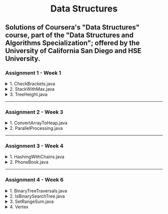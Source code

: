 <div width="100%" align="center"> <h1> Data Structures </h1> </div>

## Solutions of Coursera's "Data Structures" course, part of the "Data Structures and Algorithms Specialization"; offered by the University of California San Diego and HSE University. ##


### Assignment 1 - Week 1 ###

<details>
<summary>1. CheckBrackets.java</summary>
   
   + **Description**: Priority is to find the first unmatched closing bracket which either does not have an opening bracket before it - like "]" in "]()" - or closes the wrong opening bracket - like "}" in "()[}". If there are no such mistakes, then it should find the first unmatched opening bracket without the corresponding closing bracket after it - like "(" in "{}([]". If there are no mistakes, the text editor should inform the user that brackets are correct.
     
   + **Input Format**: Input contains one string 𝑆 which consists of big and small Latin letters, digits, punctuation marks and brackets from the set "[]{}()".
     
   + **Constraints**: The length of 𝑆 is at least 1 and at most 10<sup>5</sup>.
     
   + **Output Format**: If the code in 𝑆 uses brackets correctly, output “Success" (without the quotes). Otherwise,
   output the 1-based index of the first unmatched closing bracket, and if there are no unmatched closing
   brackets, output the 1-based index of the first unmatched opening bracket.
</details>

<details>
<summary>2. StackWithMax.java</summary>
   
   + **Description**: Implement a stack that also supports finding the maximum value (besides push and pop) and ensures that all operations still work in constant time.
  
   + **Input Format**: The first line of the input contains the number 𝑞 of queries. Each of the following 𝑞 lines specifies a query of one of the following formats: push v, pop, or max.
  
   + **Constraints**: 1 ≤ 𝑞 ≤ 400 000, 0 ≤ 𝑣 ≤ 10<sup>5</sup>.
  
   + **Output Format**: For each max query, output (on a separate line) the maximum value of the stack.
</details>
  
<details>
<summary>3. TreeHeight.java</summary>
   
   + **Description**: Read a description of a rooted tree from the
input, implement the tree data structure, store the tree and compute its height. The height of a (rooted) tree is the maximum depth of a node or the maximum distance from a leaf to the root. You are given an arbitrary tree, not necessarily a binary tree.
  
   + **Input Format**: The first line contains the number of nodes 𝑛. The second line contains 𝑛 integer numbers from −1 to 𝑛 − 1 — parents of nodes. If the 𝑖-th one of them (0 ≤ 𝑖 ≤ 𝑛 − 1) is −1, node 𝑖 is the root, otherwise it’s the 0-based index of the parent of the 𝑖-th node. It is guaranteed that there is exactly one root. It is guaranteed that the input represents a tree.
  
   + **Constraints**: 1 ≤ 𝑛 ≤ 10<sup>5</sup>.
  
   + **Output Format**: 1 ≤ 𝑛 ≤ 10<sup>5</sup>.
</details>

-----

### Assignment 2 - Week 3 ###

<details>
<summary>1. ConvertArrayToHeap.java</summary>
   
   + **Description**: Implement the first step of the HeapSort algorithm and convert a given array of integers into a heap. That can be done by applying a certain number of swaps, i.e., exchange elements 𝑎<sub>𝑖</sub> and 𝑎<sub>j</sub> of the array **𝑎** for some **𝑖** and **𝑗**. Convert the array into a heap using only 𝑂(𝑛) swaps. Use a min-heap instead of a max-heap in this problem. 
  
   + **Input Format**: The first line of the input contains a single integer 𝑛. The next line contains 𝑛 space-separated integers 𝑎<sub>𝑖</sub>.

   + **Constraints**: 1 ≤ 𝑛 ≤ 100 000; 0 ≤ 𝑖, 𝑗 ≤ 𝑛 − 1; 0 ≤ 𝑎<sub>0</sub>, 𝑎<sub>1</sub>, . . . , 𝑎<sub>n-1</sub> ≤ 10<sup>9</sup>. All 𝑎<sub>𝑖</sub> are distinct.
  
   + **Output Format**: The first line of the output should contain a single integer 𝑚 — the total number of swaps. 𝑚 must satisfy conditions 0 ≤ 𝑚 ≤ 4𝑛. The next 𝑚 lines should contain the swap operations used to convert the array 𝑎 into a heap. Each swap is described by a pair of integers 𝑖, 𝑗 — the 0-based indices of the elements to be swapped. After applying all the swaps in the specified order the array must become a heap, that is, for each 𝑖 where 0 ≤ 𝑖 ≤ 𝑛 − 1 the following conditions must be true:
     
      1. If 2𝑖 + 1 ≤ 𝑛 − 1, then 𝑎<sub>𝑖</sub> < 𝑎<sub>2𝑖+1</sub>.
      2. If 2𝑖 + 2 ≤ 𝑛 − 1, then 𝑎<sub>𝑖</sub> < 𝑎<sub>2𝑖+2</sub>.
         
   Note that all the elements of the input array are distinct.
</details>

<details>
<summary>2. ParallelProcessing.java</summary>
   
   + **Description**: A program which is parallelized uses 𝑛 independent threads to process the given list of 𝑚 jobs. Threads take jobs in the order they are given in the input. If there is a free thread, it immediately takes the next job from the list. If a thread has started processing a job, it doesn’t interrupt or stop until it finishes processing the job. If several threads try to take jobs from the list simultaneously, the thread with the smaller index takes the job. For each job, it is known exactly how long will it take any thread to process this job, and this time is the same for all the threads. For each job, determine which thread will process it and when will it start processing the job.
  
   + **Input Format**: The first line of the input contains integers 𝑛 and 𝑚.
The second line contains 𝑚 integers t<sub>i</sub> — the times in seconds it takes any thread to process 𝑖-th job. The times are given in the same order as they are in the list from which threads take jobs. Threads are indexed starting from 0.
     
   + **Constraints**: 1 ≤ 𝑛 ≤ 10<sup>5</sup>; 1 ≤ 𝑚 ≤ 10<sup>5</sup>; 0 ≤ t<sub>i</sub> ≤ 10<sup>9</sup>
     
   + **Output Format**: Output exactly 𝑚 lines. 𝑖-th line (0-based index is used) should contain two space-separated integers — the 0-based index of the thread which will process the 𝑖-th job and the time in seconds when it will start processing that job.
</details>

----

### Assignment 3 - Week 4 ###

<details>
<summary>1. HashingWithChains.java</summary>

   
   + **Description**: Implement a hash table with list chaining. You are already given the number of buckets 𝑚 and the hash function. The program should support the following kinds of queries:

      + add *string* — insert *string* into the table. If there is already such a string in the hash table, then just ignore the query.

      + del *string* — remove *string* from the table. If there is no such string in the hash table, then just ignore the query.

      + find *string* — output “yes" or “no" (without quotes) depending on whether the table contains *string* or not.

      + check *𝑖* — output the content of the 𝑖-th list in the table. Use spaces to separate the elements of the list. If 𝑖-th list is empty, output a blank line.
   
   The hash function is polynomial, as seen below.

   <p width="100%" align="center"> <img width="347" alt="Equation" src="https://github.com/AfonsoBernardes/DataStructures/assets/84087794/48763ea3-f2d3-47fb-b177-98a862b52988"> </p>

   where 𝑆[𝑖] is the ASCII code of the 𝑖-th symbol of 𝑆, 𝑝 = 1 000 000 007 and 𝑥 = 263. 

When inserting a new string into a hash chain, it must be inserted in the beginning of the chain
  
   + **Input Format**: There is a single integer 𝑚 in the first line — the number of buckets you should have. The next line contains the number of queries 𝑁. It’s followed by 𝑁 lines, each of which contains one query in the format described above.

   + **Constraints**: 1 ≤ 𝑁 ≤ 10<sub>5</sub>; 𝑁/5 ≤ 𝑚 ≤ 𝑁. All the strings consist of Latin letters. Each of them is non-empty and has a length of at most 15.
  
   + **Output Format**: Print the result of each of the "find" and "check" queries, one result per line, in the same order as these queries are given in the input.
</details>

<details>
<summary>2. PhoneBook.java</summary>
   
   + **Description**:  Implement a simple phone book manager. It should be able to process the following types of queries:
     
      + add *number* *name*: It means that the user adds a person with name *name* and phone number *number* to the phone book. If a user with such a *number* already exists, then your manager has to overwrite the corresponding *name*.

      + del *number*: It means that the manager should erase a person with the number *number* from the phone book. If there is no such person, then it should just ignore the query.

      + find *number*: It means that the user looks for a person with a phone number *number*. The manager should reply with the appropriate *name*, or with the string “not found" (without quotes) if there is no such person in the book.
  
   + **Input Format**: There is a single integer 𝑁 in the first line — the number of queries. It’s followed by 𝑁 lines, each of them containing one query in the format described above.
     
   + **Constraints**: 1 ≤ 𝑁 ≤ 10<sup>5</sup>. All phone numbers consist of decimal digits, they don’t have leading zeros, and each has no more than seven digits. All names are non-empty strings of Latin letters, each of which has a length of at most fifteen. It’s guaranteed that there is no person with the name “not found".
     
   + **Output Format**: Print the result of each "find" query — the name corresponding to the phone number or “not found" (without quotes) if there is no person in the phone book with such a phone number. Output one result per line in the same order as the find queries given in the input.
</details>

-----

### Assignment 4 - Week 6 ###

<details>
<summary>1. BinaryTreeTraversals.java</summary>
   
   + **Description**: Given a rooted binary tree. Build and output its in-order, pre-order and post-order traversals.
  
   + **Input Format**: The first line contains the number of vertices 𝑛. The vertices of the tree are numbered from 0 to 𝑛−1. Vertex 0 is the root.

     The next 𝑛 lines contain information about vertices 0, 1, ..., 𝑛−1 in order. Each of these lines contains three integers key<sub>i</sub>, left<sub>i</sub> and right<sub>i</sub> — key<sub>i</sub> is the key of the 𝑖-th vertex, left<sub>i</sub> is the index of the left child of the 𝑖-th vertex, and right<sub>i</sub> is the index of the right child of the 𝑖-th vertex. If 𝑖 doesn’t have a left or right child (or both), the corresponding left<sub>i</sub> or right<sub>i</sub> (or both) will be equal to −1.

   + **Constraints**: 1 ≤ 𝑛 ≤ 10<sup>5</sup>; 0 ≤ key<sub>i</sub> ≤ 10<sup>9</sup>; −1 ≤ left<sub>i</sub>, right<sub>i</sub> ≤ 𝑛 − 1. It is guaranteed that the input represents a valid binary tree. In particular, if left<sub>i</sub> ≠ -1 and right<sub>i</sub> ≠ -1, then left<sub>i</sub> ≠ right<sub>i</sub>. Also, a vertex cannot be a child of two different vertices and each vertex is a descendant of the root vertex.
  
   + **Output Format**: Print three lines. The first line should contain the keys of the vertices in the in-order traversal of the tree. The second line should contain the keys of the vertices in the pre-order traversal of the tree. The third line should contain the keys of the vertices in the post-order traversal of the tree.
</details>

<details>
<summary>2. IsBinarySearchTree.java</summary>
   
   + **Description**: Given a binary tree with integers as its keys, test whether it is a correct binary search tree. The definition of the binary search tree is the following: for any node of the tree, if its key is 𝑥, then for any node in its left subtree its key must be strictly less than 𝑥, and for any node in its right subtree its key must be strictly greater than 𝑥. In other words, smaller elements are to the left, and bigger elements are to the right. You need to check whether the given binary tree structure satisfies this condition. We are guaranteed that the input contains a valid binary tree, that is, it is a tree, and each node has at most two children.
  
   + **Input Format**: The first line contains the number of vertices 𝑛. The vertices of the tree are numbered from 0 to 𝑛−1. Vertex 0 is the root. The next 𝑛 lines contain information about vertices 0, 1, ..., 𝑛−1 in order. Each of these lines contains three integers key<sub>i</sub>, left<sub>i</sub> and right<sub>i</sub> — key<sub>i</sub> is the key of the 𝑖-th vertex, left<sub>i</sub> is the index of the left child of the 𝑖-th vertex, and right<sub>i</sub> is the index of the right child of the 𝑖-th vertex. If 𝑖 doesn’t have a left or right child (or both), the corresponding left<sub>i</sub> or right<sub>i</sub> (or both) will be equal to −1
     
   + **Constraints**: 0 ≤ 𝑛 ≤ 10<sup>5</sup>; −2<sup>31</sup> < key<sub>i</sub> < 2<sup>31</sup> − 1; −1 ≤ left<sub>i</sub>, right<sub>i</sub> ≤ 𝑛−1. It is guaranteed that the input represents a valid binary tree. In particular, if left<sub>i</sub> ≠ -1 and right<sub>i</sub> ≠ -1, then left<sub>i</sub> ≠ right<sub>i</sub>. Also, a vertex cannot be a child of two different vertices, and each vertex is a descendant of the root vertex. All keys in the input will be different.
     
   + **Output Format**: If the given binary tree is a correct binary search tree (see the definition in the problem description), output one word “CORRECT” (without quotes). Otherwise, output one word “INCORRECT” (without quotes).
</details>

<details>
<summary>3. SetRangeSum.java</summary>
   
   + **Description**: Implement a data structure that stores a set 𝑆 of integers with the following allowed operations:
       + add(𝑖) — add integer 𝑖 into the set 𝑆 (if it was there already, the set doesn’t change).
       + del(𝑖) — remove integer 𝑖 from the set 𝑆 (if there was no such element, nothing happens).
       + find(𝑖) — check whether 𝑖 is in the set 𝑆 or not.
       + sum(𝑙, 𝑟) — output the sum of all elements 𝑣 in 𝑆 such that 𝑙 ≤ 𝑣 ≤ 𝑟.
  
   + **Input Format**: Initially the set 𝑆 is empty. The first line contains 𝑛 — the number of operations. The next 𝑛 lines contain operations. Each operation is one of the following:
       + “+ i" — which means add some integer (not 𝑖, see below) to 𝑆,
       + “- i" — which means del some integer (not 𝑖, see below)from 𝑆,
       + “? i" — which means find some integer (not 𝑖, see below)in 𝑆,
       + “s l r" — which means compute the sum of all elements of 𝑆 within some range of values (not from 𝑙 to 𝑟, see below).

     However, to make sure that the solution can work in an online fashion, each request will depend on the result of the last "sum" request. Denote 𝑀 = 1 000 000 001. At any moment, let 𝑥 be the result of the last sum operation, or just 0 if there were no sum operations before. Then
      + “+ i" means add((𝑖 + 𝑥) mod 𝑀),
      + “- i" means del((𝑖 + 𝑥) mod 𝑀),
      + “? i" means find((𝑖 + 𝑥) mod 𝑀),
      + “s l r" means sum((𝑙 + 𝑥) mod 𝑀, (𝑟 + 𝑥) mod 𝑀).
     
   + **Constraints**: 1 ≤ 𝑛 ≤ 100 000; 0 ≤ 𝑖 ≤ 10<sup>9</sup>.
     
   + **Output Format**: For each find request, output “Found" or “Not found" (without quotes; note that the first letter is capital) depending on whether (𝑖 + 𝑥) mod 𝑀 is in 𝑆 or not. For each sum query, output the sum of all the values 𝑣 in 𝑆 such that ((𝑙+𝑥) mod 𝑀) ≤ 𝑣 ≤ ((𝑟+𝑥) mod 𝑀) (it is guaranteed that in all the tests ((𝑙 + 𝑥) mod 𝑀) ≤ ((𝑟 + 𝑥) mod 𝑀)), where 𝑥 is the result of the last sum operation or 0 if there was no previous sum operation
</details>

<details>
<summary>4. Vertex</summary>
   
   + **Description**: 
  
   + **Input Format**: 
     
   + **Constraints**: 
     
   + **Output Format**: 
</details>
